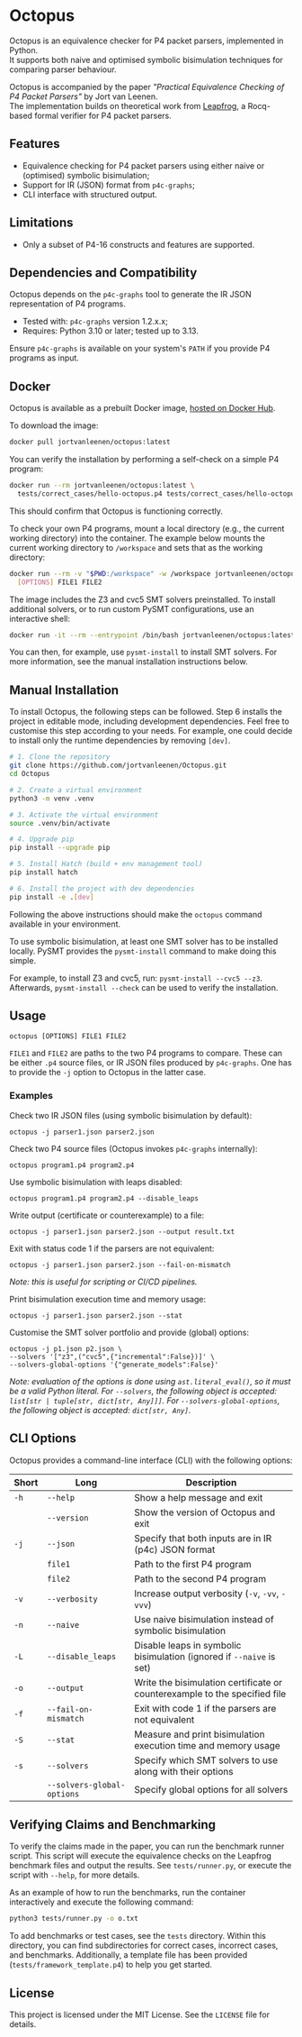 # Octopus

Octopus is an equivalence checker for P4 packet parsers, implemented in Python.  
It supports both naive and optimised symbolic bisimulation techniques for comparing parser behaviour.

Octopus is accompanied by the paper *"Practical Equivalence Checking of P4 Packet Parsers"* by Jort van Leenen.  
The implementation builds on theoretical work from [Leapfrog](https://doi.org/10.48550/arXiv.2205.08762), a Rocq-based
formal verifier for P4 packet parsers.

## Features

- Equivalence checking for P4 packet parsers using either naive or (optimised) symbolic bisimulation;
- Support for IR (JSON) format from `p4c-graphs`;
- CLI interface with structured output.

## Limitations

- Only a subset of P4-16 constructs and features are supported.

## Dependencies and Compatibility

Octopus depends on the `p4c-graphs` tool to generate the IR JSON representation of P4 programs.

- Tested with: `p4c-graphs` version 1.2.x.x;
- Requires: Python 3.10 or later; tested up to 3.13.

Ensure `p4c-graphs` is available on your system's `PATH` if you provide P4 programs as input.

## Docker

Octopus is available as a prebuilt Docker image,
[hosted on Docker Hub](https://hub.docker.com/repository/docker/jortvanleenen/octopus).

To download the image:

```bash
docker pull jortvanleenen/octopus:latest
```

You can verify the installation by performing a self-check on a simple P4 program:

```bash
docker run --rm jortvanleenen/octopus:latest \
  tests/correct_cases/hello-octopus.p4 tests/correct_cases/hello-octopus.p4
```

This should confirm that Octopus is functioning correctly.

To check your own P4 programs, mount a local directory (e.g., the current working directory) into the container.
The example below mounts the current working directory to `/workspace` and sets that as the working directory:

```bash
docker run --rm -v "$PWD:/workspace" -w /workspace jortvanleenen/octopus:latest \
  [OPTIONS] FILE1 FILE2
```

The image includes the Z3 and cvc5 SMT solvers preinstalled.
To install additional solvers, or to run custom PySMT configurations, use an interactive shell:

```bash
docker run -it --rm --entrypoint /bin/bash jortvanleenen/octopus:latest
```

You can then, for example, use `pysmt-install` to install SMT solvers.
For more information, see the manual installation instructions below.

## Manual Installation

To install Octopus, the following steps can be followed.
Step 6 installs the project in editable mode, including development dependencies.
Feel free to customise this step according to your needs.
For example, one could decide to install only the runtime dependencies by removing `[dev]`.

```bash
# 1. Clone the repository
git clone https://github.com/jortvanleenen/Octopus.git
cd Octopus

# 2. Create a virtual environment
python3 -m venv .venv

# 3. Activate the virtual environment
source .venv/bin/activate

# 4. Upgrade pip
pip install --upgrade pip

# 5. Install Hatch (build + env management tool)
pip install hatch

# 6. Install the project with dev dependencies
pip install -e .[dev]
```

Following the above instructions should make the `octopus` command available in your environment.

To use symbolic bisimulation, at least one SMT solver has to be installed locally.
PySMT provides the `pysmt-install` command to make doing this simple.

For example, to install Z3 and cvc5, run: `pysmt-install --cvc5 --z3`.
Afterwards, `pysmt-install --check` can be used to verify the installation.

## Usage

```
octopus [OPTIONS] FILE1 FILE2
```

`FILE1` and `FILE2` are paths to the two P4 programs to compare.
These can be either `.p4` source files, or IR JSON files produced by `p4c-graphs`.
One has to provide the `-j` option to Octopus in the latter case.

### Examples

Check two IR JSON files (using symbolic bisimulation by default):

```
octopus -j parser1.json parser2.json
```

Check two P4 source files (Octopus invokes `p4c-graphs` internally):

```
octopus program1.p4 program2.p4
```

Use symbolic bisimulation with leaps disabled:

```
octopus program1.p4 program2.p4 --disable_leaps
```

Write output (certificate or counterexample) to a file:

```
octopus -j parser1.json parser2.json --output result.txt
```

Exit with status code 1 if the parsers are not equivalent:

```
octopus -j parser1.json parser2.json --fail-on-mismatch
```

_Note: this is useful for scripting or CI/CD pipelines._

Print bisimulation execution time and memory usage:

```
octopus -j parser1.json parser2.json --stat
```

Customise the SMT solver portfolio and provide (global) options:

```
octopus -j p1.json p2.json \
--solvers '["z3",("cvc5",{"incremental":False})]' \
--solvers-global-options '{"generate_models":False}'
```

_Note: evaluation of the options is done using `ast.literal_eval()`, so it must be a valid Python literal._
_For `--solvers`, the following object is accepted: `list[str | tuple[str, dict[str, Any]]]`._
_For `--solvers-global-options`, the following object is accepted: `dict[str, Any]`._

## CLI Options

Octopus provides a command-line interface (CLI) with the following options:

| Short | Long                       | Description                                                                |
|-------|----------------------------|----------------------------------------------------------------------------|
| `-h`  | `--help`                   | Show a help message and exit                                               |
|       | `--version`                | Show the version of Octopus and exit                                       |
| `-j`  | `--json`                   | Specify that both inputs are in IR (p4c) JSON format                       |
|       | `file1`                    | Path to the first P4 program                                               |
|       | `file2`                    | Path to the second P4 program                                              |
| `-v`  | `--verbosity`              | Increase output verbosity (`-v`, `-vv`, `-vvv`)                            |
| `-n`  | `--naive`                  | Use naive bisimulation instead of symbolic bisimulation                    |
| `-L`  | `--disable_leaps`          | Disable leaps in symbolic bisimulation (ignored if `--naive` is set)       |
| `-o`  | `--output`                 | Write the bisimulation certificate or counterexample to the specified file |
| `-f`  | `--fail-on-mismatch`       | Exit with code 1 if the parsers are not equivalent                         |
| `-S`  | `--stat`                   | Measure and print bisimulation execution time and memory usage             |
| `-s`  | `--solvers`                | Specify which SMT solvers to use along with their options                  |
|       | `--solvers-global-options` | Specify global options for all solvers                                     |

## Verifying Claims and Benchmarking

To verify the claims made in the paper, you can run the benchmark runner script.
This script will execute the equivalence checks on the Leapfrog benchmark files and output the results.
See `tests/runner.py`, or execute the script with `--help`, for more details.

As an example of how to run the benchmarks, run the container interactively and execute the following command:

```bash
python3 tests/runner.py -o o.txt
```

To add benchmarks or test cases, see the `tests` directory.
Within this directory, you can find subdirectories for correct cases, incorrect cases, and benchmarks.
Additionally, a template file has been provided (`tests/framework_template.p4`) to help you get started.

## License

This project is licensed under the MIT License.
See the `LICENSE` file for details.